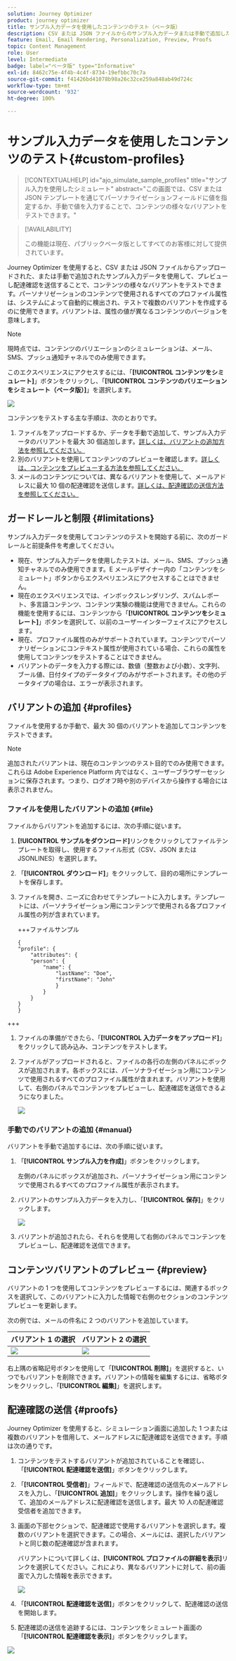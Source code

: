 ```yaml
---
solution: Journey Optimizer
product: journey optimizer
title: サンプル入力データを使用したコンテンツのテスト（ベータ版）
description: CSV または JSON ファイルからのサンプル入力データまたは手動で追加したサンプル入力データを使用して、コンテンツをプレビューし、メールの配達確認を送信する方法について説明します。
feature: Email, Email Rendering, Personalization, Preview, Proofs
topic: Content Management
role: User
level: Intermediate
badge: label="ベータ版" type="Informative"
exl-id: 8462c75e-4f4b-4c4f-8734-19efbbc70c7a
source-git-commit: f41426bd41078b98a26c32ce259a848ab49d724c
workflow-type: tm+mt
source-wordcount: '932'
ht-degree: 100%

---
```


# サンプル入力データを使用したコンテンツのテスト{#custom-profiles}

>[!CONTEXTUALHELP]
>id="ajo_simulate_sample_profiles"
>title="サンプル入力を使用したシミュレート"
>abstract="この画面では、CSV または JSON テンプレートを通じてパーソナライゼーションフィールドに値を指定するか、手動で値を入力することで、コンテンツの様々なバリアントをテストできます。"

>[!AVAILABILITY]
>
>この機能は現在、パブリックベータ版としてすべてのお客様に対して提供されています。

Journey Optimizer を使用すると、CSV または JSON ファイルからアップロードされた、または手動で追加されたサンプル入力データを使用して、プレビューし配達確認を送信することで、コンテンツの様々なバリアントをテストできます。パーソナリゼーションのコンテンツで使用されるすべてのプロファイル属性は、システムによって自動的に検出され、テストで複数のバリアントを作成するのに使用できます。バリアントは、属性の値が異なるコンテンツのバージョンを意味します。

>[!NOTE]
>
>現時点では、コンテンツのバリエーションのシミュレーションは、メール、SMS、プッシュ通知チャネルでのみ使用できます。

このエクスペリエンスにアクセスするには、「**[!UICONTROL コンテンツをシミュレート]**」ボタンをクリックし、「**[!UICONTROL コンテンツのバリエーションをシミュレート（ベータ版）]**」を選択します。

![](assets/simulate-sample.png)

コンテンツをテストする主な手順は、次のとおりです。

1. ファイルをアップロードするか、データを手動で追加して、サンプル入力データのバリアントを最大 30 個追加します。[詳しくは、バリアントの追加方法を参照してください。](#profiles)
1. 別のバリアントを使用してコンテンツのプレビューを確認します。[詳しくは、コンテンツをプレビューする方法を参照してください。](#preview)
1. メールのコンテンツについては、異なるバリアントを使用して、メールアドレスに最大 10 個の配達確認を送信します。[詳しくは、配達確認の送信方法を参照してください。](#proofs)


## ガードレールと制限 {#limitations}

サンプル入力データを使用してコンテンツのテストを開始する前に、次のガードレールと前提条件を考慮してください。

* 現在、サンプル入力データを使用したテストは、メール、SMS、プッシュ通知チャネルでのみ使用できます。E メールデザイナー内の「コンテンツをシミュレート」ボタンからエクスペリエンスにアクセスすることはできません。
* 現在のエクスペリエンスでは、インボックスレンダリング、スパムレポート、多言語コンテンツ、コンテンツ実験の機能は使用できません。これらの機能を使用するには、コンテンツから「**[!UICONTROL コンテンツをシミュレート]**」ボタンを選択して、以前のユーザーインターフェイスにアクセスします。
* 現在、プロファイル属性のみがサポートされています。コンテンツでパーソナリゼーションにコンテキスト属性が使用されている場合、これらの属性を使用してコンテンツをテストすることはできません。
* バリアントのデータを入力する際には、数値（整数および小数）、文字列、ブール値、日付タイプのデータタイプのみがサポートされます。その他のデータタイプの場合は、エラーが表示されます。

## バリアントの追加 {#profiles}

ファイルを使用するか手動で、最大 30 個のバリアントを追加してコンテンツをテストできます。

>[!NOTE]
>
>追加されたバリアントは、現在のコンテンツのテスト目的でのみ使用できます。これらは Adobe Experience Platform 内ではなく、ユーザーブラウザーセッションに保存されます。つまり、ログオフ時や別のデバイスから操作する場合には表示されません。

### ファイルを使用したバリアントの追加 {#file}

ファイルからバリアントを追加するには、次の手順に従います。

1. **[!UICONTROL サンプルをダウンロード]**&#x200B;リンクをクリックしてファイルテンプレートを取得し、使用するファイル形式（CSV、JSON または JSONLINES）を選択します。
1. 「**[!UICONTROL ダウンロード]**」をクリックして、目的の場所にテンプレートを保存します。
1. ファイルを開き、ニーズに合わせてテンプレートに入力します。テンプレートには、パーソナライゼーション用にコンテンツで使用される各プロファイル属性の列が含まれています。

   +++ファイルサンプル

   ```
   {
   "profile": {
       "attributes": {
       "person": {
           "name": {
               "lastName": "Doe",
               "firstName": "John"
               }
           }
       }
   }
   }
   ```

+++

1. ファイルの準備ができたら、「**[!UICONTROL 入力データをアップロード]**」をクリックして読み込み、コンテンツをテストします。
1. ファイルがアップロードされると、ファイルの各行の左側のパネルにボックスが追加されます。各ボックスには、パーソナライゼーション用にコンテンツで使用されるすべてのプロファイル属性が含まれます。バリアントを使用して、右側のパネルでコンテンツをプレビューし、配達確認を送信できるようになりました。

   ![](assets/simulate-custom-variants.png)

### 手動でのバリアントの追加 {#manual}

バリアントを手動で追加するには、次の手順に従います。

1. 「**[!UICONTROL サンプル入力を作成]**」ボタンをクリックします。

   左側のパネルにボックスが追加され、パーソナライゼーション用にコンテンツで使用されるすべてのプロファイル属性が表示されます。

1. バリアントのサンプル入力データを入力し、「**[!UICONTROL 保存]**」をクリックします。

   ![](assets/simulate-custom-add.png)

1. バリアントが追加されたら、それらを使用して右側のパネルでコンテンツをプレビューし、配達確認を送信できます。

## コンテンツバリアントのプレビュー {#preview}

バリアントの 1 つを使用してコンテンツをプレビューするには、関連するボックスを選択して、このバリアントに入力した情報で右側のセクションのコンテンツプレビューを更新します。

次の例では、メールの件名に 2 つのバリアントを追加しています。

| バリアント 1 の選択 | バリアント 2 の選択 |
|----------|-------------|
| ![](assets/simulate-custom-boxes.png) | ![](assets/simulate-custom-boxes2.png) |

右上隅の省略記号ボタンを使用して「**[!UICONTROL 削除]**」を選択すると、いつでもバリアントを削除できます。バリアントの情報を編集するには、省略ボタンをクリックし、「**[!UICONTROL 編集]**」を選択します。

## 配達確認の送信 {#proofs}

Journey Optimizer を使用すると、シミュレーション画面に追加した 1 つまたは複数のバリアントを借用して、メールアドレスに配達確認を送信できます。手順は次の通りです。

1. コンテンツをテストするバリアントが追加されていることを確認し、「**[!UICONTROL 配達確認を送信]**」ボタンをクリックします。

1. 「**[!UICONTROL 受信者]**」フィールドで、配達確認の送信先のメールアドレスを入力し、「**[!UICONTROL 追加]**」をクリックします。操作を繰り返して、追加のメールアドレスに配達確認を送信します。最大 10 人の配達確認受信者を追加できます。

1. 画面の下部セクションで、配達確認で使用するバリアントを選択します。複数のバリアントを選択できます。この場合、メールには、選択したバリアントと同じ数の配達確認が含まれます。

   バリアントについて詳しくは、**[!UICONTROL プロファイルの詳細を表示]**&#x200B;リンクを選択してください。これにより、異なるバリアントに対して、前の画面で入力した情報を表示できます。

   ![](assets/simulate-custom-proofs.png)

1. 「**[!UICONTROL 配達確認を送信]**」ボタンをクリックして、配達確認の送信を開始します。

1. 配達確認の送信を追跡するには、コンテンツをシミュレート画面の「**[!UICONTROL 配達確認を表示]**」ボタンをクリックします。

![](assets/simulate-custom-sent-proofs.png)
